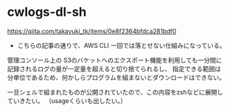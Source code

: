 # cwlogs-dl-sh

https://qiita.com/takayuki_tk/items/0e8f2364bfdca281bdf0

 * こちらの記事の通りで、AWS CLI 一回では落とせない仕組みになっている。


管理コンソール上の
S3のバケットへのエクスポート機能を利用しても一分間に記録されるログの量が一定量を超えると切り捨てられるし、
指定できる範囲は分単位であるため、何かしらプログラムを組まないとダウンロードはできない。

一旦シェルで組まれたものが公開されていたので、この内容をzshなどに展開していきたい。
（usageくらいも出したい。）
